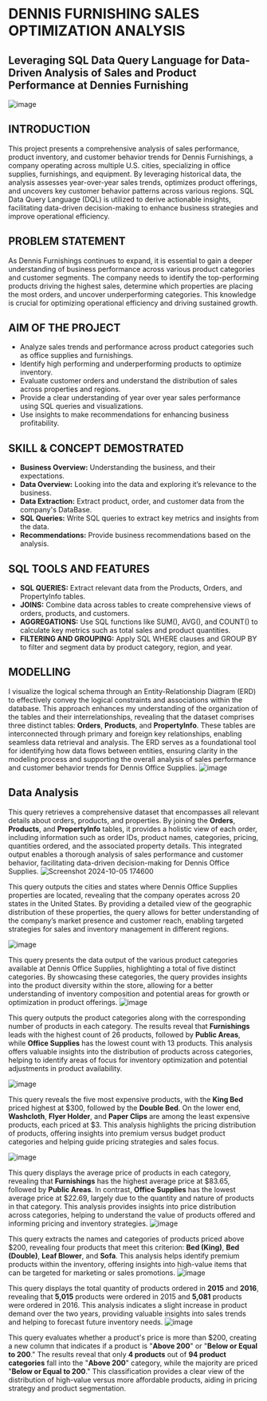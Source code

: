 # DENNIS FURNISHING SALES OPTIMIZATION ANALYSIS 
## Leveraging SQL Data Query Language for Data-Driven Analysis of Sales and Product Performance at Dennies Furnishing
![image](https://github.com/user-attachments/assets/a7fe46c7-e0c5-4e10-b258-4034b0dff659)
## INTRODUCTION
This project presents a comprehensive analysis of sales performance, product inventory, and customer behavior trends for Dennis Furnishings, a company operating across multiple U.S. cities, specializing in office supplies, furnishings, and equipment. By leveraging historical data, the analysis assesses year-over-year sales trends, optimizes product offerings, and uncovers key customer behavior patterns across various regions. SQL Data Query Language (DQL) is utilized to derive actionable insights, facilitating data-driven decision-making to enhance business strategies and improve operational efficiency.

## PROBLEM STATEMENT
As Dennis Furnishings continues to expand, it is essential to gain a deeper understanding of business performance across various product categories and customer segments. The company needs to identify the top-performing products driving the highest sales, determine which properties are placing the most orders, and uncover underperforming categories. This knowledge is crucial for optimizing operational efficiency and driving sustained growth.

## AIM OF THE PROJECT
- Analyze sales trends and performance across product categories such as office supplies and furnishings.
- Identify high performing and underperforming products to optimize inventory.
- Evaluate customer orders and understand the distribution of sales across properties and regions.
- Provide a clear understanding of year over year sales performance using SQL queries and visualizations.
- Use insights to make recommendations for enhancing business profitability.

## SKILL & CONCEPT DEMOSTRATED
- **Business Overview:** Understanding the business, and their expectations.
- **Data Overview:** Looking into the data and exploring it’s relevance to the business.
- **Data Extraction:** Extract product, order, and customer data from the company's DataBase.
- **SQL Queries:** Write SQL queries to extract key metrics and insights from the data.
- **Recommendations:** Provide business recommendations based on the analysis.

## SQL TOOLS AND FEATURES
- **SQL QUERIES:** Extract relevant data from the Products, Orders, and PropertyInfo tables.
- **JOINS:** Combine data across tables to create comprehensive views of orders, products, and customers.
- **AGGREGATIONS:** Use SQL functions like SUM(), AVG(), and COUNT() to calculate key metrics such as total sales and product quantities.
- **FILTERING AND
GROUPING:** Apply SQL WHERE clauses and GROUP BY to filter and segment data by product category, region, and year.

## MODELLING
I visualize the logical schema through an Entity-Relationship Diagram (ERD) to effectively convey the logical constraints and associations within the database. This approach enhances my understanding of the organization of the tables and their interrelationships, revealing that the dataset comprises three distinct tables: **Orders**, **Products**, and **PropertyInfo**. These tables are interconnected through primary and foreign key relationships, enabling seamless data retrieval and analysis. The ERD serves as a foundational tool for identifying how data flows between entities, ensuring clarity in the modeling process and supporting the overall analysis of sales performance and customer behavior trends for Dennis Office Supplies.
![image](https://github.com/user-attachments/assets/cb155d10-bb09-4c2a-b777-d4f10d32648c)

## Data Analysis
This query retrieves a comprehensive dataset that encompasses all relevant details about orders, products, and properties. By joining the **Orders**, **Products**, and **PropertyInfo** tables, it provides a holistic view of each order, including information such as order IDs, product names, categories, pricing, quantities ordered, and the associated property details. This integrated output enables a thorough analysis of sales performance and customer behavior, facilitating data-driven decision-making for Dennis Office Supplies.
![Screenshot 2024-10-05 174600](https://github.com/user-attachments/assets/c4153162-6040-4808-b4b0-cc84589a5f91)



This query outputs the cities and states where Dennis Office Supplies properties are located, revealing that the company operates across 20 states in the United States. By providing a detailed view of the geographic distribution of these properties, the query allows for better understanding of the company’s market presence and customer reach, enabling targeted strategies for sales and inventory management in different regions.

![image](https://github.com/user-attachments/assets/e375ae28-db28-4f6d-856a-553a1e75f0a2)



This query presents the data output of the various product categories available at Dennis Office Supplies, highlighting a total of five distinct categories. By showcasing these categories, the query provides insights into the product diversity within the store, allowing for a better understanding of inventory composition and potential areas for growth or optimization in product offerings.
![image](https://github.com/user-attachments/assets/6cf2e833-a004-4492-b795-8425c8fdb6ee)



This query outputs the product categories along with the corresponding number of products in each category. The results reveal that **Furnishings** leads with the highest count of 26 products, followed by **Public Areas**, while **Office Supplies** has the lowest count with 13 products. This analysis offers valuable insights into the distribution of products across categories, helping to identify areas of focus for inventory optimization and potential adjustments in product availability.

![image](https://github.com/user-attachments/assets/8a9b123d-fdf9-4761-ba96-e8e14492ce51)



This query reveals the five most expensive products, with the **King Bed** priced highest at $300, followed by the **Double Bed**. On the lower end, **Washcloth**, **Flyer Holder**, and **Paper Clips** are among the least expensive products, each priced at $3. This analysis highlights the pricing distribution of products, offering insights into premium versus budget product categories and helping guide pricing strategies and sales focus.

![image](https://github.com/user-attachments/assets/9f067ab4-2f1e-48c2-9777-675277913f78)



This query displays the average price of products in each category, revealing that **Furnishings** has the highest average price at $83.65, followed by **Public Areas**. In contrast, **Office Supplies** has the lowest average price at $22.69, largely due to the quantity and nature of products in that category. This analysis provides insights into price distribution across categories, helping to understand the value of products offered and informing pricing and inventory strategies.
![image](https://github.com/user-attachments/assets/8a0dc9b7-9aeb-4e08-b522-1df491db5fb7)


This query extracts the names and categories of products priced above $200, revealing four products that meet this criterion: **Bed (King)**, **Bed (Double)**, **Leaf Blower**, and **Sofa**. This analysis helps identify premium products within the inventory, offering insights into high-value items that can be targeted for marketing or sales promotions.
![image](https://github.com/user-attachments/assets/91a670b7-2879-43e6-8bca-505694324f09)


This query displays the total quantity of products ordered in **2015** and **2016**, revealing that **5,015** products were ordered in 2015 and **5,081** products were ordered in 2016. This analysis indicates a slight increase in product demand over the two years, providing valuable insights into sales trends and helping to forecast future inventory needs.
![image](https://github.com/user-attachments/assets/4b46be7a-8ac1-4680-8029-34b1346a7abe)


This query evaluates whether a product's price is more than $200, creating a new column that indicates if a product is "**Above 200**" or "**Below or Equal to 200**." The results reveal that only **4 products** out of **94 product categories** fall into the "**Above 200**" category, while the majority are priced "**Below or Equal to 200**." This classification provides a clear view of the distribution of high-value versus more affordable products, aiding in pricing strategy and product segmentation.



